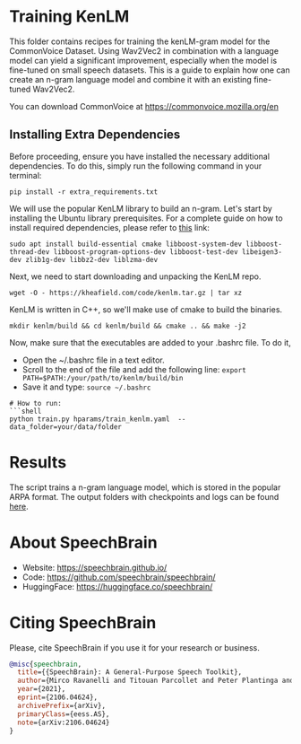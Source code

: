 
# Training KenLM
This folder contains recipes for training the kenLM-gram model for the CommonVoice Dataset.
Using Wav2Vec2 in combination with a language model can yield a significant improvement, especially when the model is fine-tuned on small speech datasets. This is a guide to explain how one can create an n-gram language model and combine it with an existing fine-tuned Wav2Vec2.


You can download CommonVoice at https://commonvoice.mozilla.org/en

## Installing Extra Dependencies

Before proceeding, ensure you have installed the necessary additional dependencies. To do this, simply run the following command in your terminal:

```
pip install -r extra_requirements.txt
```

We will use the popular KenLM library to build an n-gram. Let's start by installing the Ubuntu library prerequisites. For a complete guide on how to install required dependencies, please refer to [this](https://kheafield.com/code/kenlm/dependencies/) link:
 ```
 sudo apt install build-essential cmake libboost-system-dev libboost-thread-dev libboost-program-options-dev libboost-test-dev libeigen3-dev zlib1g-dev libbz2-dev liblzma-dev
 ```

 Next, we need to start downloading and unpacking the KenLM repo.
 ```
 wget -O - https://kheafield.com/code/kenlm.tar.gz | tar xz
 ```

KenLM is written in C++, so we'll make use of cmake to build the binaries.
 ```
mkdir kenlm/build && cd kenlm/build && cmake .. && make -j2
 ```

Now, make sure that the executables are added to your .bashrc file. To do it,
- Open the ~/.bashrc file in a text editor.
- Scroll to the end of the file and add the following line:  ```export PATH=$PATH:/your/path/to/kenlm/build/bin ```
- Save it and type:  `source ~/.bashrc `

 ```
# How to run:
```shell
python train.py hparams/train_kenlm.yaml  --data_folder=your/data/folder
```

# Results
The script trains a n-gram language model, which is stored in the popular ARPA format.
The output folders with checkpoints and logs can be found [here](https://www.dropbox.com/scl/fo/zw505t10kesqpvkt6m3tu/h?rlkey=6626h1h665tvlo1mtekop9rx5&dl=0).




# **About SpeechBrain**
- Website: https://speechbrain.github.io/
- Code: https://github.com/speechbrain/speechbrain/
- HuggingFace: https://huggingface.co/speechbrain/


# **Citing SpeechBrain**
Please, cite SpeechBrain if you use it for your research or business.

```bibtex
@misc{speechbrain,
  title={{SpeechBrain}: A General-Purpose Speech Toolkit},
  author={Mirco Ravanelli and Titouan Parcollet and Peter Plantinga and Aku Rouhe and Samuele Cornell and Loren Lugosch and Cem Subakan and Nauman Dawalatabad and Abdelwahab Heba and Jianyuan Zhong and Ju-Chieh Chou and Sung-Lin Yeh and Szu-Wei Fu and Chien-Feng Liao and Elena Rastorgueva and François Grondin and William Aris and Hwidong Na and Yan Gao and Renato De Mori and Yoshua Bengio},
  year={2021},
  eprint={2106.04624},
  archivePrefix={arXiv},
  primaryClass={eess.AS},
  note={arXiv:2106.04624}
}
```
